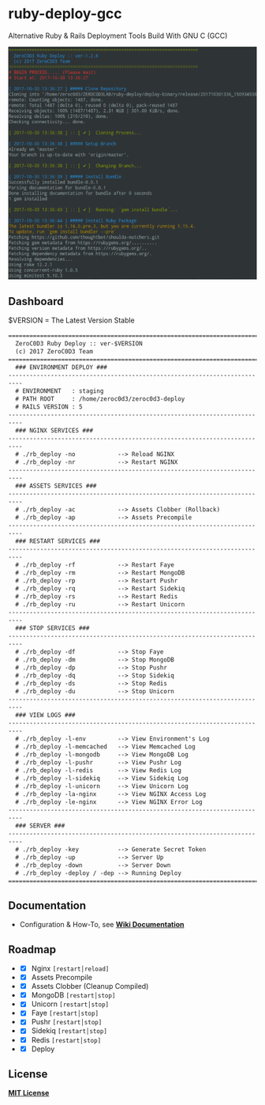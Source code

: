 # ruby-deploy-gcc
Alternative Ruby & Rails Deployment Tools Build With GNU C (GCC)

![Deploy Process](https://github.com/zeroc0d3/ruby-deploy-gcc/blob/master/snapshot/deploy_process1.png)

## Dashboard
$VERSION = The Latest Version Stable
```
==========================================================================
  ZeroC0D3 Ruby Deploy :: ver-$VERSION                                          
  (c) 2017 ZeroC0D3 Team                                                  
==========================================================================
  ### ENVIRONMENT DEPLOY ###                                              
--------------------------------------------------------------------------
  # ENVIRONMENT   : staging                                         
  # PATH ROOT     : /home/zeroc0d3/zeroc0d3-deploy                                         
  # RAILS VERSION : 5                                         
--------------------------------------------------------------------------
  ### NGINX SERVICES ###                                                  
--------------------------------------------------------------------------
  # ./rb_deploy -no            --> Reload NGINX                           
  # ./rb_deploy -nr            --> Restart NGINX                          
--------------------------------------------------------------------------
  ### ASSETS SERVICES ###                                                 
--------------------------------------------------------------------------
  # ./rb_deploy -ac            --> Assets Clobber (Rollback)              
  # ./rb_deploy -ap            --> Assets Precompile                      
--------------------------------------------------------------------------
  ### RESTART SERVICES ###                                                
--------------------------------------------------------------------------
  # ./rb_deploy -rf            --> Restart Faye                           
  # ./rb_deploy -rm            --> Restart MongoDB                        
  # ./rb_deploy -rp            --> Restart Pushr                          
  # ./rb_deploy -rq            --> Restart Sidekiq                        
  # ./rb_deploy -rs            --> Restart Redis                          
  # ./rb_deploy -ru            --> Restart Unicorn                        
--------------------------------------------------------------------------
  ### STOP SERVICES ###                                                   
--------------------------------------------------------------------------
  # ./rb_deploy -df            --> Stop Faye                              
  # ./rb_deploy -dm            --> Stop MongoDB                              
  # ./rb_deploy -dp            --> Stop Pushr                             
  # ./rb_deploy -dq            --> Stop Sidekiq                           
  # ./rb_deploy -ds            --> Stop Redis                             
  # ./rb_deploy -du            --> Stop Unicorn                           
--------------------------------------------------------------------------
  ### VIEW LOGS ###                                                       
--------------------------------------------------------------------------
  # ./rb_deploy -l-env         --> View Environment's Log                   
  # ./rb_deploy -l-memcached   --> View Memcached Log                     
  # ./rb_deploy -l-mongodb     --> View MongoDB Log                       
  # ./rb_deploy -l-pushr       --> View Pushr Log                         
  # ./rb_deploy -l-redis       --> View Redis Log                         
  # ./rb_deploy -l-sidekiq     --> View Sidekiq Log                       
  # ./rb_deploy -l-unicorn     --> View Unicorn Log                       
  # ./rb_deploy -la-nginx      --> View NGINX Access Log                  
  # ./rb_deploy -le-nginx      --> View NGINX Error Log                   
--------------------------------------------------------------------------
  ### SERVER ###                                                          
--------------------------------------------------------------------------
  # ./rb_deploy -key           --> Generate Secret Token                  
  # ./rb_deploy -up            --> Server Up                              
  # ./rb_deploy -down          --> Server Down                            
  # ./rb_deploy -deploy / -dep --> Running Deploy                         
==========================================================================
```

## Documentation
* Configuration & How-To, see
[**Wiki Documentation**](https://github.com/zeroc0d3/ruby-deploy-gcc/wiki)

## Roadmap
* - [X] Nginx `[restart│reload]`
* - [X] Assets Precompile
* - [X] Assets Clobber (Cleanup Compiled)
* - [X] MongoDB `[restart│stop]`
* - [X] Unicorn `[restart│stop]`
* - [X] Faye `[restart│stop]`
* - [X] Pushr `[restart│stop]`
* - [X] Sidekiq `[restart│stop]`
* - [X] Redis `[restart│stop]`
* - [X] Deploy

## License
[**MIT License**](https://github.com/zeroc0d3/ruby-deploy-gcc/blob/master/LICENSE)
